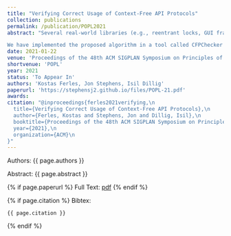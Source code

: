 ```yaml
---
title: "Verifying Correct Usage of Context-Free API Protocols"
collection: publications
permalink: /publication/POPL2021
abstract: "Several real-world libraries (e.g., reentrant locks, GUI frameworks, serialization libraries) require their clients to use the provided API in a manner that conforms to a context-free specification. Motivated by this observation, this paper describes a new technique for verifying the correct usage of context-free API protocols. The key idea underlying our technique is to over-approximate the program's feasible API call sequences using a context-free grammar (CFG) and then check language inclusion between this grammar and the specification. However, since this inclusion check may fail due to imprecision in the program's CFG abstraction, we propose a novel refinement technique to progressively improve the CFG. In particular, our method obtains counterexamples from CFG inclusion queries and uses them to introduce new non-terminals and productions to the grammar while still over-approximating the program's relevant behavior. \

We have implemented the proposed algorithm in a tool called CFPChecker and evaluate it on 10 popular Java applications that use at least one API with a context-free specification. Our evaluation shows that CFPChecker is able to verify correct usage of the API in clients that use it correctly and produces counterexamples for those that do not. We also compare our method against three relevant baselines and demonstrate that CFPCHecker enables verification of safety properties that are beyond the reach of existing tools."
date: 2021-01-22
venue: 'Proceedings of the 48th ACM SIGPLAN Symposium on Principles of Programming Languages'
shortvenue: 'POPL'
year: 2021
status: 'To Appear In'
authors: 'Kostas Ferles, Jon Stephens, Isil Dillig'
paperurl: 'https://stephensj2.github.io/files/POPL-21.pdf'
awards: 
citation: "@inproceedings{ferles2021verifying,\n
  title={Verifying Correct Usage of Context-Free API Protocols},\n
  author={Ferles, Kostas and Stephens, Jon and Dillig, Isil},\n
  booktitle={Proceedings of the 48th ACM SIGPLAN Symposium on Principles of Programming Languages},\n
  year={2021},\n
  organization={ACM}\n
}"
---
```


Authors: {{ page.authors }}

Abstract: {{ page.abstract }}

{% if page.paperurl %}
Full Text: [pdf]({{page.paperurl}})
{% endif %}

{% if page.citation %}
Bibtex: 
```
{{ page.citation }}
```
{% endif %}
